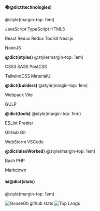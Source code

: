 #### 📚@dict(technologies)
@style(margin-top: 1em)

JavaScript TypeScript HTML5

React Redux Redux Toolkit Next.js

NodeJS

**@dict(styles)**
@style(margin-top: 1em)

CSS3 SASS PostCSS

TailwindCSS MaterialUI

**@dict(builders)**
@style(margin-top: 1em)

Webpack Vite

GULP

**@dict(tools)**
@style(margin-top: 1em)

ESLint Prettier

GitHub Git

WebStorm VSCode

**@dict(alsoWorked)**
@style(margin-top: 1em)

Bash PHP

Markdown

#### 📊@dict(stats)
@style(margin-top: 1em)

![GooseOb github stats](https://github-readme-stats.vercel.app/api?username=GooseOb&show_icons=true&theme=ocean_dark)
![Top Langs](https://github-readme-stats.vercel.app/api/top-langs/?username=GooseOb&layout=compact&theme=ocean_dark)